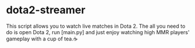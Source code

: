 # dota2-streamer
This script allows you to watch live matches in Dota 2. [](https://www.google.com/search?q=Emoticon+Ranked+Top100&sourceid=chrome&ie=UTF-8)
The all you need to do is open Dota 2, run [main.py] and just enjoy watching high MMR players' gameplay with a cup of tea.☕️

